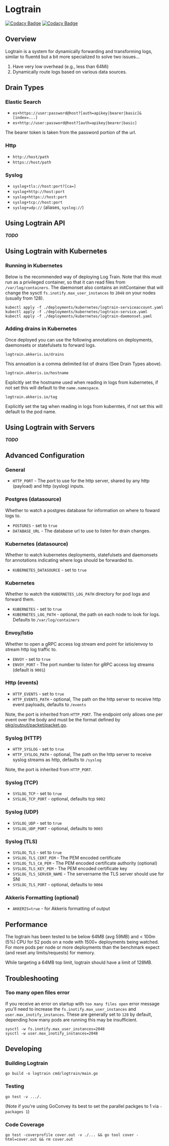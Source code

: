 # Logtrain

[![Codacy Badge](https://app.codacy.com/project/badge/Grade/28e234bd2afa4e0fac65da9944667aa8)](https://www.codacy.com/gh/akkeris/logtrain/dashboard?utm_source=github.com&amp;utm_medium=referral&amp;utm_content=akkeris/logtrain&amp;utm_campaign=Badge_Grade)
[![Codacy Badge](https://app.codacy.com/project/badge/Coverage/28e234bd2afa4e0fac65da9944667aa8)](https://www.codacy.com/gh/akkeris/logtrain/dashboard?utm_source=github.com&utm_medium=referral&utm_content=akkeris/logtrain&utm_campaign=Badge_Coverage)

## Overview

Logtrain is a system for dynamically forwarding and transforming logs, similar to fluentd but a bit more specialized to solve two issues...

1. Have very low overhead (e.g., less than 64Mi)
2. Dynamically route logs based on various data sources.

## Drain Types

### Elastic Search

* `es+https://user:password@host?[auth=apikey|bearer|basic]&[index=...]` 
* `es+http://user:password@host?[auth=apikey|bearer|basic]` 

The bearer token is taken from the password portion of the url. 

### Http

* `http://host/path`
* `https://host/path`

### Syslog

* `syslog+tls://host:port?[ca=]`
* `syslog+http://host:port`
* `syslog+https://host:port`
* `syslog+tcp://host:port`
* `syslog+udp://` (aliases, `syslog://`)

## Using Logtrain API

***TODO***

## Using Logtrain with Kubernetes

### Running in Kubernetes

Below is the recommended way of deploying Log Train. Note that this must run as a privileged container,
so that it can read files from `/var/log/containers`. The daemonset also contains an initContainer that
will change the sysctl `fs.inotify.max_user_instances` to `2048` on your nodes (usually from 128).

```
kubectl apply -f ./deployments/kubernetes/logtrain-serviceaccount.yaml
kubectl apply -f ./deployments/kubernetes/logtrain-service.yaml
kubectl apply -f ./deployments/kubernetes/logtrain-daemonset.yaml
```

### Adding drains in Kubernetes

Once deployed you can use the following annotations on deployments, daemonsets or statefulsets to forward logs.

```
logtrain.akkeris.io/drains
```

This annoation is a comma delimited list of drains (See Drain Types above).

```
logtrain.akkeris.io/hostname
```

Explicitly set the hostname used when reading in logs from kubernetes, if not set this will default to the `name.namespace`.

```
logtrain.akkeris.io/tag
```

Explicitly set the tag when reading in logs from kuberntes, if not set this will default to the pod name.

## Using Logtrain with Servers

***TODO***

## Advanced Configuration

### General

* `HTTP_PORT` - The port to use for the http server, shared by any http (payload) and http (syslog) inputs.

### Postgres (datasource)

Whether to watch a postgres database for information on where to foward logs to.

* `POSTGRES` - set to `true`
* `DATABASE_URL` - The database url to use to listen for drain changes.

### Kubernetes (datasource)

Whether to watch kubernetes deployments, statefulsets and daemonsets for annotations indicating
where logs should be forwarded to.

* `KUBERNETES_DATASOURCE` - set to `true`

### Kubernetes

Whether to watch the `KUBERNETES_LOG_PATH` directory for pod logs and forward them.

* `KUBERNETES` - set to `true`
* `KUBERNETES_LOG_PATH` - optional, the path on each node to look for logs. Defaults to `/var/log/containers`

### Envoy/Istio

Whether to open a gRPC access log stream end point for istio/envoy to stream http log traffic to.

* `ENVOY` - set to `true`
* `ENVOY_PORT` - The port number to listen for gRPC access log streams (default is `9001`)

### Http (events)

* `HTTP_EVENTS` - set to `true`
* `HTTP_EVENTS_PATH` - optional, The path on the http server to receive http event payloads, defaults to `/events`

Note, the port is inherited from `HTTP_PORT`.  The endpoint only allows one per event over the body and must
be the format defined by [pkg/output/packet/packet.go](packet.go).

### Syslog (HTTP)

* `HTTP_SYSLOG` - set to `true`
* `HTTP_SYSLOG_PATH` - optional, The path on the http server to receive syslog streams as http, defaults to `/syslog`

Note, the port is inherited from `HTTP_PORT`.

###  Syslog (TCP)

* `SYSLOG_TCP` - set to `true`
* `SYSLOG_TCP_PORT` - optional, defaults tcp `9002`

### Syslog (UDP)

* `SYSLOG_UDP` - set to `true`
* `SYSLOG_UDP_PORT` - optional, defaults to `9003`

### Syslog (TLS)

* `SYSLOG_TLS` - set to `true`
* `SYSLOG_TLS_CERT_PEM` - The PEM encoded certificate 
* `SYSLOG_TLS_CA_PEM` - The PEM encoded certificate authority (optional)
* `SYSLOG_TLS_KEY_PEM` - The PEM encoded certificate key
* `SYSLOG_TLS_SERVER_NAME` - The servername the TLS server should use for SNI
* `SYSLOG_TLS_PORT` - optional, defaults to `9004`


### Akkeris Formatting (optional)

* `AKKERIS=true` - for Akkeris formatting of output

## Performance

The logtrain has been tested to be below 64MB (avg 59MB) and < 100m (5%) 
CPU for 52 pods on a node with 1500+ deployments being watched. For more pods per node
or more deployments than the benchmark expect (and reset any limits/requests) for memory.

While targeting a 64MB top limit, logtrain should have a limit of 128MB.

## Troubleshooting

### Too many open files error

If you receive an error on startup with `too many files open` error message you'll need to increase
the `fs.inotify.max_user_instances` and `user.max_inotify_instances`. These are generally set to
`128` by default, depending how many pods are running this may be insufficient.

```
sysctl -w fs.inotify.max_user_instances=2048
sysctl -w user.max_inotify_instances=2048
```

## Developing

### Building Logtrain

```
go build -o logtrain cmd/logtrain/main.go
```

### Testing

```
go test -v .../.
```

(Note if you're using GoConvey its best to set the parallel packges to 1 via `-packages 1`)

### Code Coverage

```
go test -coverprofile cover.out -v ./... && go tool cover -html=cover.out && rm cover.out
```